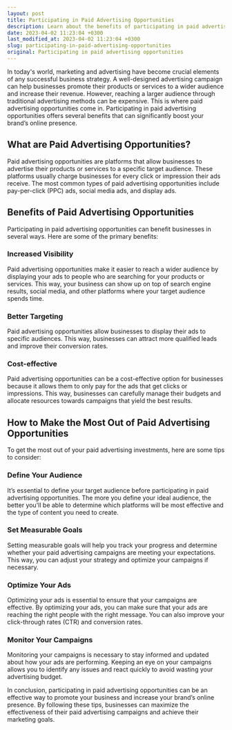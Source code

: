 ```yaml
---
layout: post
title: Participating in Paid Advertising Opportunities
description: Learn about the benefits of participating in paid advertising opportunities and how to make the most out of your investments.
date: 2023-04-02 11:23:04 +0300
last_modified_at: 2023-04-02 11:23:04 +0300
slug: participating-in-paid-advertising-opportunities
original: Participating in paid advertising opportunities
---
```

In today's world, marketing and advertising have become crucial elements of any successful business strategy. A well-designed advertising campaign can help businesses promote their products or services to a wider audience and increase their revenue. However, reaching a larger audience through traditional advertising methods can be expensive. This is where paid advertising opportunities come in. Participating in paid advertising opportunities offers several benefits that can significantly boost your brand’s online presence. 

## What are Paid Advertising Opportunities? 

Paid advertising opportunities are platforms that allow businesses to advertise their products or services to a specific target audience. These platforms usually charge businesses for every click or impression their ads receive. The most common types of paid advertising opportunities include pay-per-click (PPC) ads, social media ads, and display ads. 

## Benefits of Paid Advertising Opportunities

Participating in paid advertising opportunities can benefit businesses in several ways. Here are some of the primary benefits:

### Increased Visibility 

Paid advertising opportunities make it easier to reach a wider audience by displaying your ads to people who are searching for your products or services. This way, your business can show up on top of search engine results, social media, and other platforms where your target audience spends time. 

### Better Targeting

Paid advertising opportunities allow businesses to display their ads to specific audiences. This way, businesses can attract more qualified leads and improve their conversion rates. 

### Cost-effective

Paid advertising opportunities can be a cost-effective option for businesses because it allows them to only pay for the ads that get clicks or impressions. This way, businesses can carefully manage their budgets and allocate resources towards campaigns that yield the best results. 

## How to Make the Most Out of Paid Advertising Opportunities

To get the most out of your paid advertising investments, here are some tips to consider:

### Define Your Audience 

It’s essential to define your target audience before participating in paid advertising opportunities. The more you define your ideal audience, the better you'll be able to determine which platforms will be most effective and the type of content you need to create.

### Set Measurable Goals 

Setting measurable goals will help you track your progress and determine whether your paid advertising campaigns are meeting your expectations. This way, you can adjust your strategy and optimize your campaigns if necessary.

### Optimize Your Ads 

Optimizing your ads is essential to ensure that your campaigns are effective. By optimizing your ads, you can make sure that your ads are reaching the right people with the right message. You can also improve your click-through rates (CTR) and conversion rates.

### Monitor Your Campaigns 

Monitoring your campaigns is necessary to stay informed and updated about how your ads are performing. Keeping an eye on your campaigns allows you to identify any issues and react quickly to avoid wasting your advertising budget.

In conclusion, participating in paid advertising opportunities can be an effective way to promote your business and increase your brand’s online presence. By following these tips, businesses can maximize the effectiveness of their paid advertising campaigns and achieve their marketing goals.